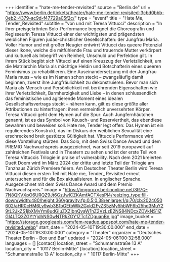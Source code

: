 +++
identifier = "hate-me-tender-revisited"
source = "Berlin.de"
url = "https://www.berlin.de/tickets/theater/hate-me-tender-revisited-3cbd0bbb-0eb2-4379-ac9d-f47729a05f2c/"
type = "event"
title = "Hate Me, Tender_Revisited"
subtitle = "von und mit Teresa Vittucci"
description = "In ihrer preisgekrönten Solo-Performance begegnet die Choreografin und Regisseurin Teresa Vittucci einer der wichtigsten und prägendsten weiblichen Figuren judäo-christlicher Gesellschaften: der Jungfrau Maria.
Voller Humor und mit großer Neugier entwirrt Vittucci das queere  Potenzial dieser Ikone, welche die mitfühlende Frau und trauernde  Mutter verkörpert und kulturell als Inbegriff von Reinheit, Unschuld  und Perfektion gilt. In ihrem Stück begibt sich Vittucci auf einen  Kreuzzug der Verletzlichkeit, um die Matriarchin Maria als mächtige  Heldin und Botschafterin eines queeren Feminismus zu rehabilitieren.
Eine Auseinandersetzung mit der Jungfrau Maria muss – wie es im Namen  schon steckt – zwangsläufig damit beginnen, zuerst ihre  Jungfräulichkeit zu dekonstruieren. Bevor man sich Maria als Mensch und  Persönlichkeit mit berührenden Eigenschaften wie ihrer  Verletzlichkeit, Barmherzigkeit und Liebe – in denen schlussendlich das  feministische und agitierende Moment eines idealen Gesellschaftsvertrags  steckt – nähern kann, gilt es diese größte aller Attributionen zu  hinterfragen: ihren vermeintlich unversehrten Körper.
Teresa Vittucci geht dem Hymen auf die Spur: Auch Jungfernhäutchen  genannt, ist es das Symbol von Keusch- und Reserviertheit, das ebendiese  bewahren und beweisen soll. Hate me, Tender legt offen: Das  Hymen ist ein regulierendes Konstrukt, das im Diskurs der weiblichen  Sexualität eine erschreckend breit gestützte Gültigkeit hat.  Vittuccis Performance wird diese Vorstellung stürzen.
Das Solo, mit dem Swiss Dance Award und dem PREMIO Nachwuchspreis  ausgezeichnet, war seit 2019 europaweit auf zahlreichen Festivals und in  Theatern zu sehen und ist der erste Teil von Teresa Vittuccis Trilogie in praise of vulnerability.  Nach dem 2021 kreierten Duett Doom wird im März 2024 der dritte und  letzte Teil der Trilogie am Tanzhaus Zürich Premiere feiern. Am  Deutschen Theater Berlin wird Teresa Vittucci diesen ersten Teil mit Hate me, Tender_ Revisited erneut untersuchen und für die Box aktualisieren.
In englischer Sprache.
Ausgezeichnet mit dem Swiss Dance Award und dem Premio Nachwuchspreis."
image = "https://imgproxy.berlinonline.net/3R7Q-7N8QKVXpO6URQZ9Jt6GzJwlCZKAmfACTXesPl4/resizing_type:fill-down/width:480/height:360/gravity:fp:0.5:0.38/enlarge:1/q:70/cb:2024050602/aHR0cHM6Ly9wb3B1bGEtbWlkZGxld2FyZS5zMy5hbWF6b25hd3MuY29tL2JkZS1jbXMvYm8udGIuZXZlbnQvaW1hZ2VzLzE2NS84NDcxZDVkNS1lZGI4LTQ3ZGYtYjdhNS0wNTRkZGY1ZTc1ZDguanBn.jpg"
image_bucket = "https://storage.googleapis.com/fem-readup.appspot.com/hate-me-tender-revisited.webp"
start_date = "2024-05-10T19:30:00.000"
end_date = "2024-05-10T19:30:00.000"
category = "Theater"
organizer = "Deutsches Theater Berlin - Box und Bar"
updated = "2024-05-06T00:32:58.000"
languages = []
[contact]
location_street = "Schumannstraße 13 A"
location_city = " 10117 Berlin-Mitte"
[location]
location_street = "Schumannstraße 13 A"
location_city = " 10117 Berlin-Mitte"
+++
